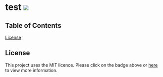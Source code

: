 # test [![](https://img.shields.io/badge/licence-MIT-9cf)](https://opensource.org/licenses/MIT)


## Table of Contents
[License](#license)

## License
This project uses the MIT licence. Please click on the badge above or [here](https://opensource.org/licenses/MIT) to view more information.
    